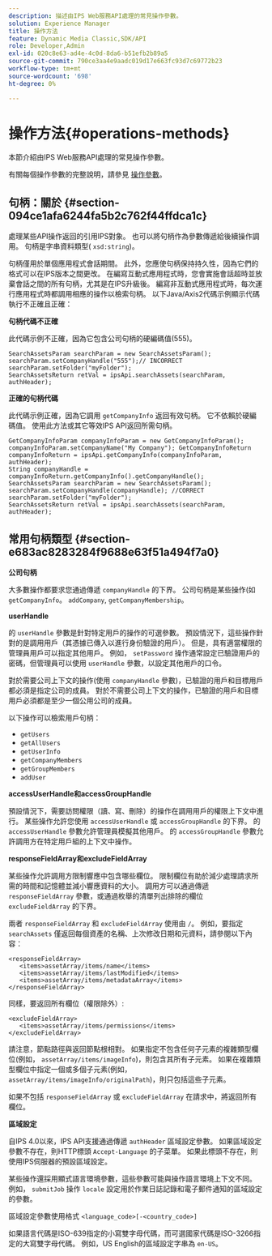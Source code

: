 ```yaml
---
description: 描述由IPS Web服務API處理的常見操作參數。
solution: Experience Manager
title: 操作方法
feature: Dynamic Media Classic,SDK/API
role: Developer,Admin
exl-id: 020c8e63-ad4e-4c0d-8da6-b51efb2b89a5
source-git-commit: 790ce3aa4e9aadc019d17e663fc93d7c69772b23
workflow-type: tm+mt
source-wordcount: '698'
ht-degree: 0%

---
```


# 操作方法{#operations-methods}

本節介紹由IPS Web服務API處理的常見操作參數。

有關每個操作參數的完整說明，請參見 [操作參數](/help/aem-ips-api/operations/c-operations-intro/c-methods/c-methods.md)。

## 句柄：關於 {#section-094ce1afa6244fa5b2c762f44ffdca1c}

處理某些API操作返回的引用IPS對象。 也可以將句柄作為參數傳遞給後續操作調用。 句柄是字串資料類型( `xsd:string`)。

句柄僅用於單個應用程式會話期間。 此外，您應使句柄保持持久性，因為它們的格式可以在IPS版本之間更改。 在編寫互動式應用程式時，您會實施會話超時並放棄會話之間的所有句柄，尤其是在IPS升級後。 編寫非互動式應用程式時，每次運行應用程式時都調用相應的操作以檢索句柄。 以下Java/Axis2代碼示例顯示代碼執行不正確且正確：

**句柄代碼不正確**

此代碼示例不正確，因為它包含公司句柄的硬編碼值(555)。

```
SearchAssetsParam searchParam = new SearchAssetsParam(); searchParam.setCompanyHandle("555");// INCORRECT 
searchParam.setFolder("myFolder"); 
SearchAssetsReturn retVal = ipsApi.searchAssets(searchParam, authHeader);
```

**正確的句柄代碼**

此代碼示例正確，因為它調用 `getCompanyInfo` 返回有效句柄。 它不依賴於硬編碼值。 使用此方法或其它等效IPS API返回所需句柄。

```
GetCompanyInfoParam companyInfoParam = new GetCompanyInfoParam(); 
companyInfoParam.setCompanyName("My Company"); GetCompanyInfoReturn companyInfoReturn = ipsApi.getCompanyInfo(companyInfoParam, authHeader); 
String companyHandle = companyInfoReturn.getCompanyInfo().getCompanyHandle(); 
SearchAssetsParam searchParam = new SearchAssetsParam(); searchParam.setCompanyHandle(companyHandle); //CORRECT 
searchParam.setFolder("myFolder"); 
SearchAssetsReturn retVal = ipsApi.searchAssets(searchParam, authHeader);
```

## 常用句柄類型 {#section-e683ac8283284f9688e63f51a494f7a0}

**公司句柄**

大多數操作都要求您通過傳遞 `companyHandle` 的下界。 公司句柄是某些操作(如 `getCompanyInfo`。 `addCompany`, `getCompanyMembership`。

**userHandle**

的 `userHandle` 參數是針對特定用戶的操作的可選參數。 預設情況下，這些操作針對的是調用用戶（其憑據已傳入以進行身份驗證的用戶）。 但是，具有適當權限的管理員用戶可以指定其他用戶。 例如， `setPassword` 操作通常設定已驗證用戶的密碼，但管理員可以使用 `userHandle` 參數，以設定其他用戶的口令。

對於需要公司上下文的操作(使用 `companyHandle` 參數)，已驗證的用戶和目標用戶都必須是指定公司的成員。 對於不需要公司上下文的操作，已驗證的用戶和目標用戶必須都是至少一個公用公司的成員。

以下操作可以檢索用戶句柄：

* `getUsers`
* `getAllUsers`
* `getUserInfo`
* `getCompanyMembers`
* `getGroupMembers`
* `addUser`

**accessUserHandle和accessGroupHandle**

預設情況下，需要訪問權限（讀、寫、刪除）的操作在調用用戶的權限上下文中進行。 某些操作允許您使用 `accessUserHandle` 或 `accessGroupHandle` 的下界。 的 `accessUserHandle` 參數允許管理員模擬其他用戶。 的 `accessGroupHandle` 參數允許調用方在特定用戶組的上下文中操作。

**responseFieldArray和excludeFieldArray**

某些操作允許調用方限制響應中包含哪些欄位。 限制欄位有助於減少處理請求所需的時間和記憶體並減小響應資料的大小。 調用方可以通過傳遞 `responseFieldArray` 參數，或通過枚舉的清單列出排除的欄位 `excludeFieldArray` 的下界。

兩者 `responseFieldArray` 和 `excludeFieldArray` 使用由 `/`。 例如，要指定 `searchAssets` 僅返回每個資產的名稱、上次修改日期和元資料，請參閱以下內容：

```
<responseFieldArray> 
   <items>assetArray/items/name</items> 
   <items>assetArray/items/lastModified</items> 
   <items>assetArray/items/metadataArray</items> 
</responseFieldArray>
```

同樣，要返回所有欄位（權限除外）:

```
<excludeFieldArray> 
   <items>assetArray/items/permissions</items> 
</excludeFieldArray>
```

請注意，節點路徑與返回節點根相對。 如果指定不包含任何子元素的複雜類型欄位(例如， `assetArray/items/imageInfo`)，則包含其所有子元素。 如果在複雜類型欄位中指定一個或多個子元素(例如， `assetArray/items/imageInfo/originalPath`)，則只包括這些子元素。

如果不包括 `responseFieldArray` 或 `excludeFieldArray` 在請求中，將返回所有欄位。

**區域設定**

自IPS 4.0以來，IPS API支援通過傳遞 `authHeader` 區域設定參數。 如果區域設定參數不存在，則HTTP標頭 `Accept-Language` 的子菜單。 如果此標頭不存在，則使用IPS伺服器的預設區域設定。

某些操作還採用顯式語言環境參數，這些參數可能與操作語言環境上下文不同。 例如， `submitJob` 操作 `locale` 設定用於作業日誌記錄和電子郵件通知的區域設定的參數。

區域設定參數使用格式 `<language_code>[-<country_code>]`

如果語言代碼是ISO-639指定的小寫雙字母代碼，而可選國家代碼是ISO-3266指定的大寫雙字母代碼。 例如，US English的區域設定字串為 `en-US`。
